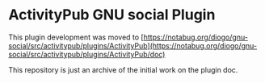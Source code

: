 # ActivityPub GNU social Plugin

This plugin development was moved to [https://notabug.org/diogo/gnu-social/src/activitypub/plugins/ActivityPub](https://notabug.org/diogo/gnu-social/src/activitypub/plugins/ActivityPub/doc)

This repository is just an archive of the initial work on the plugin doc.
